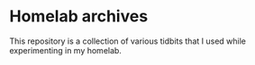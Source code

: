 # Homelab archives

This repository is a collection of various tidbits that I used while experimenting in my homelab.
